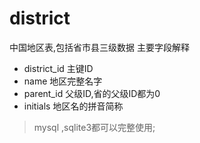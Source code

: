 # district
中国地区表,包括省市县三级数据
主要字段解释
* district_id 主键ID
* name 地区完整名字
* parent_id 父级ID,省的父级ID都为0
* initials 地区名的拼音简称

> mysql ,sqlite3都可以完整使用;
